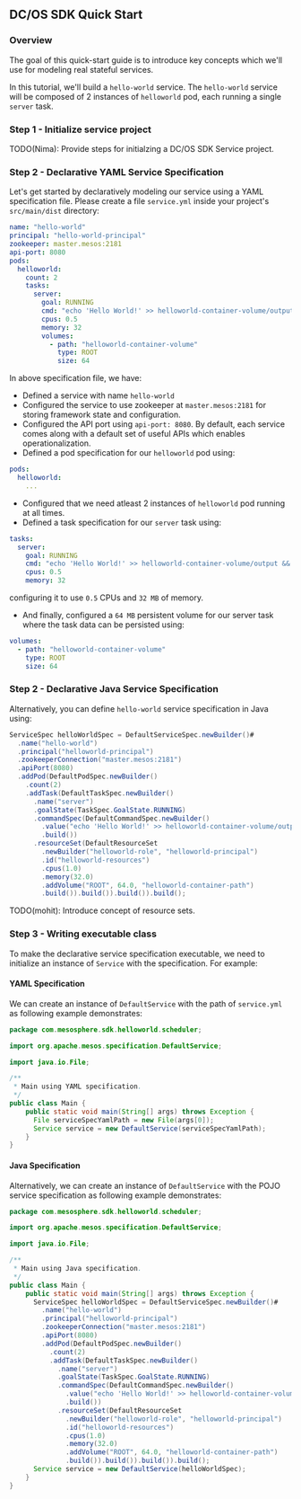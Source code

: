 ## DC/OS SDK Quick Start

### Overview
The goal of this quick-start guide is to introduce key concepts which we'll use for modeling real stateful services.

In this tutorial, we'll build a `hello-world` service. The `hello-world` service will be composed of 2 instances of
`helloworld` pod, each running a single `server` task. 

### Step 1 - Initialize service project
TODO(Nima): Provide steps for initialzing a DC/OS SDK Service project.

### Step 2 - Declarative YAML Service Specification
Let's get started by declaratively modeling our service using a YAML specification file. Please create a file `service.yml` inside your project's `src/main/dist` directory:

```yaml
name: "hello-world"
principal: "hello-world-principal"
zookeeper: master.mesos:2181
api-port: 8080
pods:
  helloworld:
    count: 2
    tasks:
      server:
        goal: RUNNING
        cmd: "echo 'Hello World!' >> helloworld-container-volume/output && sleep 10"
        cpus: 0.5
        memory: 32
        volumes:
          - path: "helloworld-container-volume"
            type: ROOT
            size: 64
```

In above specification file, we have:
* Defined a service with name `hello-world`
* Configured the service to use zookeeper at `master.mesos:2181` for storing framework state and configuration.
* Configured the API port using `api-port: 8080`. By default, each service comes along with a default set of useful APIs which 
enables operationalization. 
* Defined a pod specification for our `helloworld` pod using:

```yaml
pods:
  helloworld:
    ...
```
* Configured that we need atleast 2 instances of `helloworld` pod running at all times.
* Defined a task specification for our `server` task using:

```yaml
tasks:
  server:
    goal: RUNNING
    cmd: "echo 'Hello World!' >> helloworld-container-volume/output && sleep 10"
    cpus: 0.5
    memory: 32
```
configuring it to use `0.5` CPUs and `32 MB` of memory.
* And finally, configured a `64 MB` persistent volume for our server task where the task data can be persisted using:

```yaml
volumes:
  - path: "helloworld-container-volume"
    type: ROOT
    size: 64
```

### Step 2 - Declarative Java Service Specification

Alternatively, you can define `hello-world` service specification in Java using:
```java
ServiceSpec helloWorldSpec = DefaultServiceSpec.newBuilder()#
  .name("hello-world")
  .principal("helloworld-principal")
  .zookeeperConnection("master.mesos:2181")
  .apiPort(8080)
  .addPod(DefaultPodSpec.newBuilder()
    .count(2)
    .addTask(DefaultTaskSpec.newBuilder()
      .name("server")
      .goalState(TaskSpec.GoalState.RUNNING)
      .commandSpec(DefaultCommandSpec.newBuilder()
        .value("echo 'Hello World!' >> helloworld-container-volume/output && sleep 10")
        .build())
      .resourceSet(DefaultResourceSet
        .newBuilder("helloworld-role", "helloworld-principal")
        .id("helloworld-resources")
        .cpus(1.0)
        .memory(32.0)
        .addVolume("ROOT", 64.0, "helloworld-container-path")
        .build()).build()).build()).build();
```
TODO(mohit): Introduce concept of resource sets.

### Step 3 - Writing executable class

To make the declarative service specification executable, we need to initialize an instance of `Service` with the specification. For example:

#### YAML Specification

We can create an instance of `DefaultService` with the path of `service.yml` as following example demonstrates:
```java
package com.mesosphere.sdk.helloworld.scheduler;

import org.apache.mesos.specification.DefaultService;

import java.io.File;

/**
 * Main using YAML specification.
 */
public class Main {
    public static void main(String[] args) throws Exception {
      File serviceSpecYamlPath = new File(args[0]);
      Service service = new DefaultService(serviceSpecYamlPath);
    }
}
```

#### Java Specification
Alternatively, we can create an instance of `DefaultService` with the POJO service specification as following example demonstrates:

```java
package com.mesosphere.sdk.helloworld.scheduler;

import org.apache.mesos.specification.DefaultService;

import java.io.File;

/**
 * Main using Java specification.
 */
public class Main {
    public static void main(String[] args) throws Exception {
      ServiceSpec helloWorldSpec = DefaultServiceSpec.newBuilder()#
        .name("hello-world")
        .principal("helloworld-principal")
        .zookeeperConnection("master.mesos:2181")
        .apiPort(8080)
        .addPod(DefaultPodSpec.newBuilder()
          .count(2)
          .addTask(DefaultTaskSpec.newBuilder()
            .name("server")
            .goalState(TaskSpec.GoalState.RUNNING)
            .commandSpec(DefaultCommandSpec.newBuilder()
              .value("echo 'Hello World!' >> helloworld-container-volume/output && sleep 10")
              .build())
            .resourceSet(DefaultResourceSet
              .newBuilder("helloworld-role", "helloworld-principal")
              .id("helloworld-resources")
              .cpus(1.0)
              .memory(32.0)
              .addVolume("ROOT", 64.0, "helloworld-container-path")
              .build()).build()).build()).build();
      Service service = new DefaultService(helloWorldSpec);
    }
}
```
